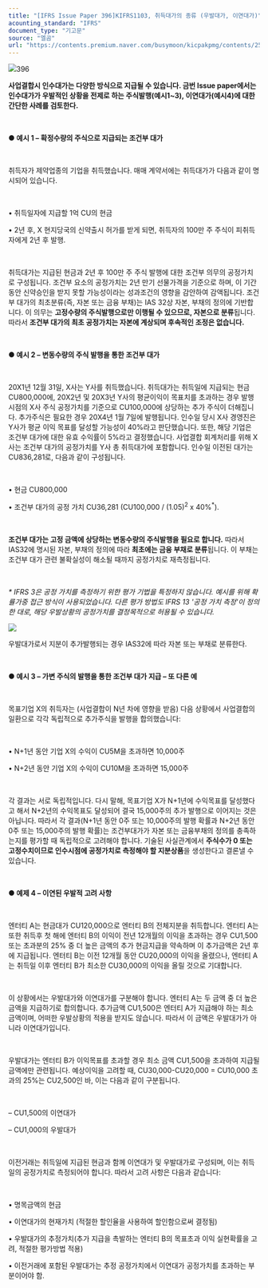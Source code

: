 ```yaml
---
title: "[IFRS Issue Paper 396]KIFRS1103, 취득대가의 종류 (우발대가, 이연대가)"
acounting_standard: "IFRS"
document_type: "기고문"
source: "엘곰"
url: "https://contents.premium.naver.com/busymoon/kicpakpmg/contents/250223151905460hn"
---
```

![](https://n2.news.naver.com/l.gif?type=content)396

**사업결합시 인수대가는 다양한 방식으로 지급될 수 있습니다. 금번 Issue paper에서는 인수대가가 우발적인 상황을 전제로 하는 주식발행(예시1~3), 이연대가(예시4)에 대한 간단한 사례를 검토한다.**

**​**

**● 예시 1 – 확정수량의 주식으로 지급되는 조건부 대가**

​

취득자가 제약업종의 기업을 취득했습니다. 매매 계약서에는 취득대가가 다음과 같이 명시되어 있습니다.

​

• 취득일자에 지급할 1억 CU의 현금

• 2년 후, X 현지당국의 신약출시 허가를 받게 되면, 취득자의 100만 주 주식이 피취득자에게 2년 후 발행.

​

취득대가는 지급된 현금과 2년 후 100만 주 주식 발행에 대한 조건부 의무의 공정가치로 구성됩니다. 조건부 요소의 공정가치는 2년 만기 선물가격을 기준으로 하며, 이 기간 동안 신약승인을 받지 못할 가능성이라는 성과조건의 영향을 감안하여 감액됩니다. 조건부 대가의 최초분류(즉, 자본 또는 금융 부채)는 IAS 32상 자본, 부채의 정의에 기반합니다. 이 의무는 **고정수량의 주식발행으로만 이행될 수 있으므로, 자본으로 분류**됩니다. 따라서 **조건부 대가의 최초 공정가치는 자본에 계상되며 후속적인 조정은 없습니다.**

​

**● 예시 2 – 변동수량의 주식 발행을 통한 조건부 대가**

​

20X1년 12월 31일, X사는 Y사를 취득했습니다. 취득대가는 취득일에 지급되는 현금 CU800,000에, 20X2년 및 20X3년 Y사의 평균이익이 목표치를 초과하는 경우 발행시점의 X사 주식 공정가치를 기준으로 CU100,000에 상당하는 추가 주식이 더해집니다. 추가주식은 필요한 경우 20X4년 1월 7일에 발행됩니다. 인수일 당시 X사 경영진은 Y사가 평균 이익 목표를 달성할 가능성이 40%라고 판단했습니다. 또한, 해당 기업은 조건부 대가에 대한 유효 수익률이 5%라고 결정했습니다. 사업결합 회계처리를 위해 X사는 조건부 대가의 공정가치를 Y사 총 취득대가에 포함합니다. 인수일 이전된 대가는 CU836,281로, 다음과 같이 구성됩니다.

​

• 현금 CU800,000

• 조건부 대가의 공정 가치 CU36,281 (CU100,000 / (1.05)<sup>2</sup> x 40%<sup>*</sup>).

​

**조건부 대가는 고정 금액에 상당하는 변동수량의 주식발행을 필요로 합니다.** 따라서 IAS32에 명시된 자본, 부채의 정의에 따라 **최초에는 금융 부채로 분류**됩니다. 이 부채는 조건부 대가 관련 불확실성이 해소될 때까지 공정가치로 재측정됩니다.

​

*\* IFRS 3은 공정 가치를 측정하기 위한 평가 기법을 특정하지 않습니다. 예시를 위해 확률가중 접근 방식이 사용되었습니다. 다른 평가 방법도 IFRS 13 '공정 가치 측정'이 정의한 대로, 해당 우발상황의 공정가치를 결정목적으로 허용될 수 있습니다.*

![](https://scs-phinf.pstatic.net/MjAyNTAyMjNfMTYg/MDAxNzQwMjkxMzkyNzEx.I9hw8H8xHyBO2PTohanbVHkj1YTRNsB7rSJ1N0PRPjcg.VC-Km0XVzxS6Q-y8nGyvlci4ssSZqF3Oo5M3M4QMnNcg.PNG/image.png?type=w800)

우발대가로서 지분이 추가발행되는 경우 IAS32에 따라 자본 또는 부채로 분류한다.

**​**

**● 예시 3 – 가변 주식의 발행을 통한 조건부 대가 지급 – 또 다른 예**

​

목표기업 X의 취득자는 (사업결합이 N년 차에 영향을 받음) 다음 상황에서 사업결합의 일환으로 각각 독립적으로 추가주식을 발행을 합의했습니다:

​

• N+1년 동안 기업 X의 수익이 CU5M을 초과하면 10,000주

• N+2년 동안 기업 X의 수익이 CU10M을 초과하면 15,000주

​

각 결과는 서로 독립적입니다. 다시 말해, 목표기업 X가 N+1년에 수익목표를 달성했다고 해서 N+2년의 수익목표도 달성되어 결국 15,000주의 추가 발행으로 이어지는 것은 아닙니다. 따라서 각 결과(N+1년 동안 0주 또는 10,000주의 발행 확률과 N+2년 동안 0주 또는 15,000주의 발행 확률)는 조건부대가가 자본 또는 금융부채의 정의를 충족하는지를 평가할 때 독립적으로 고려해야 합니다. 기술된 사실관계에서 **주식수가 0 또는 고정수치이므로 인수시점에 공정가치로 측정해야 할 지분상품**을 생성한다고 결론낼 수 있습니다.

​

**● 예제 4 – 이연된 우발적 고려 사항**

​

엔터티 A는 현금대가 CU120,000으로 엔터티 B의 전체지분을 취득합니다. 엔터티 A는 또한 취득후 첫 해에 엔터티 B의 이익이 전년 12개월의 이익을 초과하는 경우 CU1,500 또는 초과분의 25% 중 더 높은 금액의 추가 현금지급을 약속하며 이 추가금액은 2년 후에 지급됩니다. 엔터티 B는 이전 12개월 동안 CU20,000의 이익을 올렸으나, 엔터티 A는 취득일 이후 엔터티 B가 최소한 CU30,000의 이익을 올릴 것으로 기대합니다.

​

이 상황에서는 우발대가와 이연대가를 구분해야 합니다. 엔터티 A는 두 금액 중 더 높은 금액을 지급하기로 합의합니다. 추가금액 CU1,500은 엔터티 A가 지급해야 하는 최소금액이며, 어떠한 우발상황의 적용을 받지도 않습니다. 따라서 이 금액은 우발대가가 아니라 이연대가입니다.

​

우발대가는 엔터티 B가 이익목표를 초과할 경우 최소 금액 CU1,500을 초과하여 지급될 금액에만 관련됩니다. 예상이익을 고려할 때, CU30,000-CU20,000 = CU10,000 초과의 25%는 CU2,500인 바, 이는 다음과 같이 구분됩니다.

​

– CU1,500의 이연대가

– CU1,000의 우발대가

​

이전거래는 취득일에 지급된 현금과 함께 이연대가 및 우발대가로 구성되며, 이는 취득일의 공정가치로 측정되어야 합니다. 따라서 고려 사항은 다음과 같습니다:

​

• 명목금액의 현금

• 이연대가의 현재가치 (적절한 할인율을 사용하여 할인함으로써 결정됨)

• 우발대가의 추정가치(추가 지급을 촉발하는 엔터티 B의 목표초과 이익 실현확률을 고려, 적절한 평가방법 적용)

• 이전거래에 포함된 우발대가는 추정 공정가치에서 이연대가 공정가치를 초과하는 부분이어야 함.